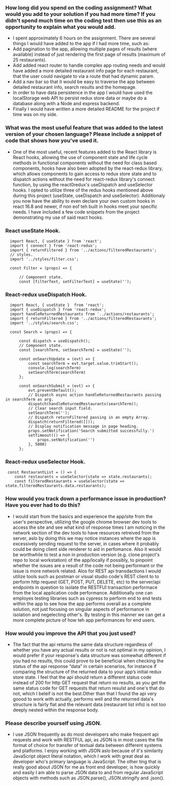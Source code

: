 ### How long did you spend on the coding assignment? What would you add to your solution if you had more time? If you didn't spend much time on the coding test then use this as an opportunity to explain what you would add.
- I spent approximately 6 hours on the assignment. There are several things I would have added to the app if I had more time, such as:
 - Add pagination to the app, allowing multiple pages of results (where available) instead of just rendering the first page of results (maximum of 25 restaurants).
 - Add added react router to handle complex app routing needs and would have added a more detailed restaurant info page for each restaurant, that the user could navigate to via a route that had dynamic param.
 - Add a nav bar so that it would be easy to traverse the app between detailed restaurant info, search results and the homepage.
 - In order to have data persistence in the app I would have used the localStorage web API to persist redux store data or maybe do a database along with a Node and express backend.
 - Finally I would have written a more detailed README for the project if time was on my side.

### What was the most useful feature that was added to the latest version of your chosen language? Please include a snippet of code that shows how you've used it.

- One of the most useful, recent features added to the React library is React hooks, allowing the use of component state and life cycle methods in functional components without the need for class based components, hooks have also been adopted by the react-redux library, which allows components to gain access to redux store state and to dispatch actions without the need for react-redux library's connect function, by using the react0redux's useDispatch and useSelector hooks. I opted to utilize three of the redux hooks mentioned above during this project (useState, useDispatch and useSelector). Additionaly you now have the ability to even declare your own custom hooks in react 16.8 and newer, if non eof teh built in hooks meet your specific needs.
I have included a few code snippets from the project demonstrating my use of said react hooks.

### React useState Hook.

```
  import React, { useState } from 'react';
  import { connect } from 'react-redux';
  import { returnFiltered } from '../actions/filteredRestaurants';
  // styles.
  import '../styles/filter.css';

  const Filter = (props) => {

      // Component state.
      const [filterText, setFilterText] = useState('');
```
### React-redux  useDispatch Hook.

```
  import React, { useState }  from 'react';
  import { useDispatch } from 'react-redux';
  import handleReturnedRestaurants from '../actions/restaurants';
  import { returnFiltered } from '../actions/filteredRestaurants';
  import '../styles/search.css';

  const Search = (props) => {

      const dispatch = useDispatch();
      // Component state.
      const [searchTerm, setSearchTerm] = useState('');

      const onSearchUpdate = (evt) => {
          const searchTerm = evt.target.value.trimStart();
          console.log(searchTerm)
          setSearchTerm(searchTerm)
      };

      const onSearchSubmit = (evt) => {
          evt.preventDefault();
          // Dispatch async action handleReturnedRestaurants passing in searchTerm as arg.
          dispatch(handleReturnedRestaurants(searchTerm));
          // Clear search input field.
          setSearchTerm('');
          // Dispatch returnFiltered passing in an empty Array.
          dispatch(returnFiltered([]));
          // Display notification message in page heading.
          props.setNotification('Search submitted successfully.')
          setTimeout(() => {
              props.setNotification('')
          }, 5000)
      };

```
### React-redux  useSelector Hook.

```
 const RestaurantList = () => {
    const restaurants = useSelector(state => state.restaurants);
    const filteredRestaurants = useSelector(state => state.filteredRestaurants.data.restaurants);

```

### How would you track down a performance issue in production? Have you ever had to do this?

- I would start from the basics and experience the app/site from the user's perspective, utilizing the google chrome browser dev tools to access the site and see what kind of response times I am noticing in the network section of the dev tools to have resources retreived from the server, aslo by doing this we may notice instances where the app is excessively sending request to the server, in cases where it probably could be doing client side renderer to aid in perfomance. Also it would be worthwhile to test a non in production version (e.g. clone project's repo to local workstation) of the app/locally if possibly, to pinpoint whether the issues are a result of the code not being performant or the issue is more network related. Alos for REST api transdactions I would utilize tools such as postman or visual studio code's REST client to to perform http request (GET, POST, PUT, DELETE, etc) to the server/api endpoints in question to isolate the RESTFUl transaction performace from the local application code performance. Additionally one can employes testing libraries such as cypress to perform end to end tests within the app to see how the app performs overall as a complete solution, not just focusing on singular aspects of performance in isolation and negelecting other's. By testing in this manner we can get a more complete picture of how teh app performances for end users.

### How would you improve the API that you just used?

- The fact that the api returns the same data structure regardless of whether you have any actual results or not is not optimal in my opinion, I would prefer if your response's data structure was somewhat different if you had no results, this could prove to be beneficial when checking the status of the api response “data” in certain scenarios, for instance if comparing the structure of the returned data to your app’s initial redux store state. I feel that the api should return a different status code instead of 200 for http GET request that return no results, as you get the same status code for GET requests that return resulst and one's that do not, which I beleif is not the best.Other than that I found the api very goood to work with actually, performs well and the returned data's structure is fairly flat and the relevant data (restaurant list info) is not too deeply nested within the response body.

### Please describe yourself using JSON.
- I use JSON frequently as do most developers who make frequent api requests and work with RESTFUL api, as JSON is in most cases the file format of choice for transfer of textual data between different systems and platforms. I enjoy working with JSON aslo because of it's similarity JavaScript object literal notation, which I work with great deal as developer who's primary language is JavaScript. The other ting that is really good about JSON for me as front end developer, is how quickly and easily I am able to parse JSON data to and from regular JavaScript objects with methods such as JSON.parse(), JSON.stringify and .json().
